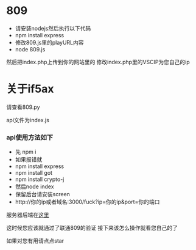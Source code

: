 # 809
 
 - 请安装nodejs然后执行以下代码
 - npm install express
 - 修改809.js里的playURL内容
 - node 809.js

然后把index.php上传到你的网站里的
修改index.php里的VSCIP为您自己的ip


# 关于if5ax

请查看809.py

api文件为index.js

### api使用方法如下

- 先 npm i
- 如果报错就
- npm install express
- npm install got
- npm install crypto-j
- 然后node index
- 保留后台请安装screen
- http://你的ip或者域名:3000/fuck?ip=你的ip&port=你的端口

服务器后端在[这里](https://github.com/simo8102/809/releases)



这时候您应该就通过了联通809的验证
接下来该怎么操作就看您自己的了

如果对您有用请点点star
